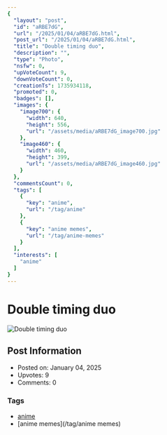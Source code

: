 ```yaml
---
{
  "layout": "post",
  "id": "aRBE7dG",
  "url": "/2025/01/04/aRBE7dG.html",
  "post_url": "/2025/01/04/aRBE7dG.html",
  "title": "Double timing duo",
  "description": "",
  "type": "Photo",
  "nsfw": 0,
  "upVoteCount": 9,
  "downVoteCount": 0,
  "creationTs": 1735934118,
  "promoted": 0,
  "badges": [],
  "images": {
    "image700": {
      "width": 640,
      "height": 556,
      "url": "/assets/media/aRBE7dG_image700.jpg"
    },
    "image460": {
      "width": 460,
      "height": 399,
      "url": "/assets/media/aRBE7dG_image460.jpg"
    }
  },
  "commentsCount": 0,
  "tags": [
    {
      "key": "anime",
      "url": "/tag/anime"
    },
    {
      "key": "anime memes",
      "url": "/tag/anime-memes"
    }
  ],
  "interests": [
    "anime"
  ]
}
---
```


# Double timing duo

![Double timing duo](/assets/media/aRBE7dG_image700.jpg)

## Post Information

- Posted on: January 04, 2025
- Upvotes: 9
- Comments: 0

### Tags

- [anime](/tag/anime)
- [anime memes](/tag/anime memes)

